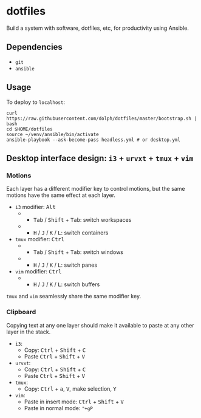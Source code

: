 # dotfiles

Build a system with software, dotfiles, etc, for productivity using Ansible.

## Dependencies

* `git`
* `ansible`

## Usage

To deploy to `localhost`:

    curl https://raw.githubusercontent.com/dolph/dotfiles/master/bootstrap.sh | bash
    cd $HOME/dotfiles
    source ~/venv/ansible/bin/activate
    ansible-playbook --ask-become-pass headless.yml # or desktop.yml

## Desktop interface design: `i3` + `urvxt` + `tmux` + `vim`

### Motions

Each layer has a different modifier key to control motions, but the same motions
have the same effect at each layer.

* `i3` modifier: <kbd>Alt</kbd>
  * + <kbd>Tab</kbd> / <kbd>Shift</kbd> + <kbd>Tab</kbd>: switch workspaces
  * + <kbd>H</kbd> / <kbd>J</kbd> / <kbd>K</kbd> / <kbd>L</kbd>: switch containers
* `tmux` modifier: <kbd>Ctrl</kbd>
  * + <kbd>Tab</kbd> / <kbd>Shift</kbd> + <kbd>Tab</kbd>: switch windows
  * + <kbd>H</kbd> / <kbd>J</kbd> / <kbd>K</kbd> / <kbd>L</kbd>: switch panes
* `vim` modifier: <kbd>Ctrl</kbd>
  * + <kbd>H</kbd> / <kbd>J</kbd> / <kbd>K</kbd> / <kbd>L</kbd>: switch buffers

`tmux` and `vim` seamlessly share the same modifier key.

### Clipboard

Copying text at any one layer should make it available to paste at any other
layer in the stack.

* `i3`:
  * Copy: <kbd>Ctrl</kbd> + <kbd>Shift</kbd> + <kbd>C</kbd>
  * Paste <kbd>Ctrl</kbd> + <kbd>Shift</kbd> + <kbd>V</kbd>
* `urvxt`:
  * Copy: <kbd>Ctrl</kbd> + <kbd>Shift</kbd> + <kbd>C</kbd>
  * Paste <kbd>Ctrl</kbd> + <kbd>Shift</kbd> + <kbd>V</kbd>
* `tmux`:
  * Copy: <kbd>Ctrl</kbd> + <kbd>a</kbd>, <kbd>V</kbd>, make selection, <kbd>Y</kbd>
* `vim`:
  * Paste in insert mode: <kbd>Ctrl</kbd> + <kbd>Shift</kbd> + <kbd>V</kbd>
  * Paste in normal mode: `"+gP`
